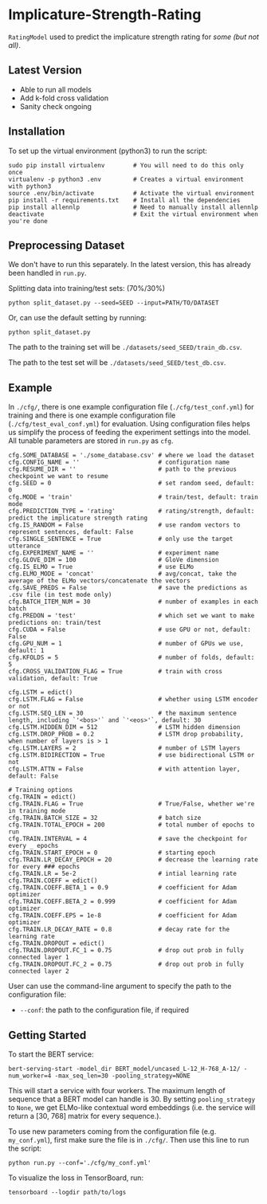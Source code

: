 # Implicature-Strength-Rating
`RatingModel` used to predict the implicature strength rating for *some (but not all)*.

## Latest Version
- Able to run all models
- Add k-fold cross validation
- Sanity check ongoing

## Installation
To set up the virtual environment (python3) to run the script:
```
sudo pip install virtualenv        # You will need to do this only once
virtualenv -p python3 .env         # Creates a virtual environment with python3
source .env/bin/activate           # Activate the virtual environment
pip install -r requirements.txt    # Install all the dependencies
pip install allennlp               # Need to manually install allennlp
deactivate                         # Exit the virtual environment when you're done
```

## Preprocessing Dataset
We don't have to run this separately. In the latest version, this has already been handled in `run.py`.

Splitting data into training/test sets: (70%/30%)
```
python split_dataset.py --seed=SEED --input=PATH/TO/DATASET
```

Or, can use the default setting by running:
```
python split_dataset.py
```
The path to the training set will be `./datasets/seed_SEED/train_db.csv`. 

The path to the test set will be `./datasets/seed_SEED/test_db.csv`.

## Example
In `./cfg/`, there is one example configuration file (`./cfg/test_conf.yml`)
for training and there is one example configuration file (`./cfg/test_eval_conf.yml`) for evaluation. Using configuration files helps us simplify the process of feeding the experiment settings into the model. All tunable parameters are stored in `run.py` as `cfg`. 
```
cfg.SOME_DATABASE = './some_database.csv' # where we load the dataset
cfg.CONFIG_NAME = ''                      # configuration name
cfg.RESUME_DIR = ''                       # path to the previous checkpoint we want to resume
cfg.SEED = 0                              # set random seed, default: 0
cfg.MODE = 'train'                        # train/test, default: train mode
cfg.PREDICTION_TYPE = 'rating'            # rating/strength, default: predict the implicature strength rating
cfg.IS_RANDOM = False                     # use random vectors to represent sentences, default: False
cfg.SINGLE_SENTENCE = True                # only use the target utterance
cfg.EXPERIMENT_NAME = ''                  # experiment name
cfg.GLOVE_DIM = 100                       # GloVe dimension
cfg.IS_ELMO = True                        # use ELMo
cfg.ELMO_MODE = 'concat'                  # avg/concat, take the average of the ELMo vectors/concatenate the vectors
cfg.SAVE_PREDS = False                    # save the predictions as .csv file (in test mode only)
cfg.BATCH_ITEM_NUM = 30                   # number of examples in each batch
cfg.PREDON = 'test'                       # which set we want to make predictions on: train/test
cfg.CUDA = False                          # use GPU or not, default: False
cfg.GPU_NUM = 1                           # number of GPUs we use, default: 1
cfg.KFOLDS = 5                            # number of folds, default: 5
cfg.CROSS_VALIDATION_FLAG = True          # train with cross validation, default: True

cfg.LSTM = edict()
cfg.LSTM.FLAG = False                     # whether using LSTM encoder or not
cfg.LSTM.SEQ_LEN = 30                     # the maximum sentence length, including `'<bos>'` and `'<eos>'`, default: 30
cfg.LSTM.HIDDEN_DIM = 512                 # LSTM hidden dimension
cfg.LSTM.DROP_PROB = 0.2                  # LSTM drop probability, when number of layers is > 1
cfg.LSTM.LAYERS = 2                       # number of LSTM layers
cfg.LSTM.BIDIRECTION = True               # use bidirectional LSTM or not
cfg.LSTM.ATTN = False                     # with attention layer, default: False

# Training options
cfg.TRAIN = edict()
cfg.TRAIN.FLAG = True                     # True/False, whether we're in training mode
cfg.TRAIN.BATCH_SIZE = 32                 # batch size
cfg.TRAIN.TOTAL_EPOCH = 200               # total number of epochs to run
cfg.TRAIN.INTERVAL = 4                    # save the checkpoint for every _ epochs
cfg.TRAIN.START_EPOCH = 0                 # starting epoch
cfg.TRAIN.LR_DECAY_EPOCH = 20             # decrease the learning rate for every ### epochs
cfg.TRAIN.LR = 5e-2                       # intial learning rate
cfg.TRAIN.COEFF = edict()
cfg.TRAIN.COEFF.BETA_1 = 0.9              # coefficient for Adam optimizer
cfg.TRAIN.COEFF.BETA_2 = 0.999            # coefficient for Adam optimizer
cfg.TRAIN.COEFF.EPS = 1e-8                # coefficient for Adam optimizer
cfg.TRAIN.LR_DECAY_RATE = 0.8             # decay rate for the learning rate
cfg.TRAIN.DROPOUT = edict()
cfg.TRAIN.DROPOUT.FC_1 = 0.75             # drop out prob in fully connected layer 1
cfg.TRAIN.DROPOUT.FC_2 = 0.75             # drop out prob in fully connected layer 2
```

User can use the command-line argument to specify the path to the configuration file:
- `--conf`: the path to the configuration file, if required

## Getting Started
To start the BERT service:
```
bert-serving-start -model_dir BERT_model/uncased_L-12_H-768_A-12/ -num_worker=4 -max_seq_len=30 -pooling_strategy=NONE
```
This will start a service with four workers. The maximum length of sequence that a BERT model can handle is 30. By setting `pooling_strategy` to `None`, we get ELMo-like contextual word embeddings (i.e. the service will return a [30, 768] matrix for every sequence.).

To use new parameters coming from the configuration file (e.g. `my_conf.yml`), first make sure the file is in `./cfg/`. Then use this line to run the script:
```
python run.py --conf='./cfg/my_conf.yml'
```

To visualize the loss in TensorBoard, run:
```
tensorboard --logdir path/to/logs
```
